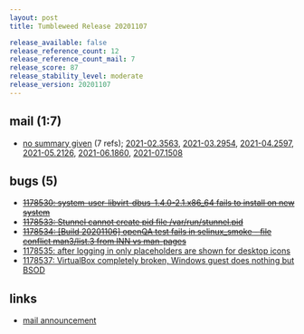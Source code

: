```yaml
---
layout: post
title: Tumbleweed Release 20201107

release_available: false
release_reference_count: 12
release_reference_count_mail: 7
release_score: 87
release_stability_level: moderate
release_version: 20201107
---
```


## mail (1:7)

- [no summary given](https://lists.opensuse.org/archives/list/factory@lists.opensuse.org/thread/E267MQNDWMLAZNJRJKJFTIHEHXIZTFPZ) (7 refs); [2021-02.3563](https://lists.opensuse.org/archives/list/factory@lists.opensuse.org/thread/E267MQNDWMLAZNJRJKJFTIHEHXIZTFPZ), [2021-03.2954](https://lists.opensuse.org/archives/list/factory@lists.opensuse.org/thread/E267MQNDWMLAZNJRJKJFTIHEHXIZTFPZ), [2021-04.2597](https://lists.opensuse.org/archives/list/factory@lists.opensuse.org/thread/E267MQNDWMLAZNJRJKJFTIHEHXIZTFPZ), [2021-05.2126](https://lists.opensuse.org/archives/list/factory@lists.opensuse.org/thread/E267MQNDWMLAZNJRJKJFTIHEHXIZTFPZ), [2021-06.1860](https://lists.opensuse.org/archives/list/factory@lists.opensuse.org/thread/E267MQNDWMLAZNJRJKJFTIHEHXIZTFPZ), [2021-07.1508](https://lists.opensuse.org/archives/list/factory@lists.opensuse.org/thread/E267MQNDWMLAZNJRJKJFTIHEHXIZTFPZ)

## bugs (5)

<!--more-->

- ~~[1178530: system-user-libvirt-dbus-1.4.0-2.1.x86_64 fails to install on new system](https://bugzilla.opensuse.org/show_bug.cgi?id=1178530)~~
- ~~[1178533: Stunnel cannot create pid file /var/run/stunnel.pid](https://bugzilla.opensuse.org/show_bug.cgi?id=1178533)~~
- ~~[1178534: \[Build 20201106\] openQA test fails in selinux_smoke - file conflict man3/list.3 from INN vs man-pages](https://bugzilla.opensuse.org/show_bug.cgi?id=1178534)~~
- [1178535: after logging in only placeholders are shown for desktop icons](https://bugzilla.opensuse.org/show_bug.cgi?id=1178535)
- [1178537: VirtualBox completely broken, Windows guest does nothing but BSOD](https://bugzilla.opensuse.org/show_bug.cgi?id=1178537)



## links

- [mail announcement](https://lists.opensuse.org/archives/list/factory@lists.opensuse.org/thread/E267MQNDWMLAZNJRJKJFTIHEHXIZTFPZ)
